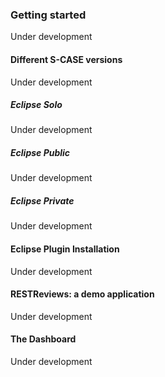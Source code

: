 ### Getting started

Under development

#### Different S-CASE versions

Under development

##### Eclipse Solo

Under development

##### Eclipse Public

Under development

##### Eclipse Private

Under development

#### Eclipse Plugin Installation

Under development

#### RESTReviews: a demo application

Under development

#### The Dashboard

Under development
